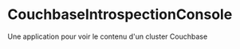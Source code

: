 CouchbaseIntrospectionConsole
=============================

Une application pour voir le contenu d'un cluster Couchbase
